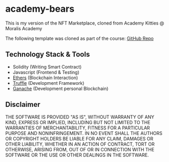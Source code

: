 # academy-bears

This is my version of the NFT Marketplace, cloned from Academy Kitties @ Moralis Academy

The following template was cloned as part of the course: [GitHub Repo](https://github.com/Ivan-on-Tech-Academy/academy-kitties-template)

## Technology Stack & Tools

- Solidity (Writing Smart Contract)
- Javascript (Frontend & Testing)
- [Ethers](https://docs.ethers.io/v5/) (Blockchain Interaction)
- [Truffle](https://trufflesuite.com/docs/truffle/) (Development Framework)
- [Ganache](https://trufflesuite.com/docs/ganache/) (Development personal Blockchain)

## Disclaimer
THE SOFTWARE IS PROVIDED "AS IS", WITHOUT WARRANTY OF ANY KIND, EXPRESS OR IMPLIED, INCLUDING BUT NOT LIMITED TO THE WARRANTIES OF MERCHANTABILITY, FITNESS FOR A PARTICULAR PURPOSE AND NONINFRINGEMENT. IN NO EVENT SHALL THE AUTHORS OR COPYRIGHT HOLDERS BE LIABLE FOR ANY CLAIM, DAMAGES OR OTHER LIABILITY, WHETHER IN AN ACTION OF CONTRACT, TORT OR OTHERWISE, ARISING FROM, OUT OF OR IN CONNECTION WITH THE SOFTWARE OR THE USE OR OTHER DEALINGS IN THE SOFTWARE.
